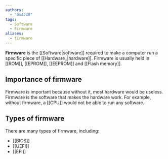 ```yaml
---
authors:
  - "0x4248"
tags:
  - Software
  - Firmware
aliases:
  - firmware
---
```

**Firmware** is the [[Software|software]] required to make a computer run a specific piece of [[Hardware_|hardware]].  Firmware is usually held in [[ROM]], [[EPROM]], [[EEPROM]] and [[Flash memory]].
## Importance of firmware
Firmware is important because without it, most hardware would be useless.  Firmware is the software that makes the hardware work.  For example, without firmware, a [[CPU]] would not be able to run any software.
## Types of firmware
There are many types of firmware, including:
- [[BIOS]]
- [[UEFI]]
- [[EFI]]
